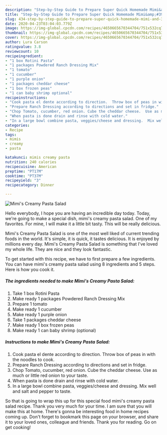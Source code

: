 ```yaml
---
description: "Step-by-Step Guide to Prepare Super Quick Homemade Mimi&amp;#39;s Creamy Pasta Salad"
title: "Step-by-Step Guide to Prepare Super Quick Homemade Mimi&amp;#39;s Creamy Pasta Salad"
slug: 434-step-by-step-guide-to-prepare-super-quick-homemade-mimi-and-39-s-creamy-pasta-salad
date: 2020-04-23T03:04:03.779Z
image: https://img-global.cpcdn.com/recipes/4650665670344704/751x532cq70/mimis-creamy-pasta-salad-recipe-main-photo.jpg
thumbnail: https://img-global.cpcdn.com/recipes/4650665670344704/751x532cq70/mimis-creamy-pasta-salad-recipe-main-photo.jpg
cover: https://img-global.cpcdn.com/recipes/4650665670344704/751x532cq70/mimis-creamy-pasta-salad-recipe-main-photo.jpg
author: Lura Carson
ratingvalue: 3.8
reviewcount: 10
recipeingredient:
- "1 box Rotini Pasta"
- "1 packages Powdered Ranch Dressing Mix"
- "1 tomato"
- "1 cucumber"
- "1 purple onion"
- "1 packages cheddar cheese"
- "1 box frozen peas"
- "1 can baby shrimp optional"
recipeinstructions:
- "Cook pasta el dente according to direction.  Throw box of peas in with the noodles to cook."
- "Prepare Ranch Dressing according to directions and set in fridge."
- "Chop Tomato, cucumber, red onion. Cube the cheddar cheese.  Use as much or little red onion to your taste."
- "When pasta is done drain and rinse with cold water."
- "In a large bowl combine pasta, veggies/cheese and dressing.  Mix well and salt and pepper to taste."
categories:
- Recipe
tags:
- mimis
- creamy
- pasta

katakunci: mimis creamy pasta 
nutrition: 240 calories
recipecuisine: American
preptime: "PT17M"
cooktime: "PT37M"
recipeyield: "3"
recipecategory: Dinner

---
```



![Mimi&#39;s Creamy Pasta Salad](https://img-global.cpcdn.com/recipes/4650665670344704/751x532cq70/mimis-creamy-pasta-salad-recipe-main-photo.jpg)

Hello everybody, I hope you are having an incredible day today. Today, we're going to make a special dish, mimi&#39;s creamy pasta salad. One of my favorites. For mine, I will make it a little bit tasty. This will be really delicious.



Mimi&#39;s Creamy Pasta Salad is one of the most well liked of current trending foods in the world. It's simple, it is quick, it tastes delicious. It is enjoyed by millions every day. Mimi&#39;s Creamy Pasta Salad is something that I've loved my whole life. They are nice and they look fantastic.


To get started with this recipe, we have to first prepare a few ingredients. You can have mimi&#39;s creamy pasta salad using 8 ingredients and 5 steps. Here is how you cook it.

<!--inarticleads1-->

##### The ingredients needed to make Mimi&#39;s Creamy Pasta Salad:

1. Take 1 box Rotini Pasta
1. Make ready 1 packages Powdered Ranch Dressing Mix
1. Prepare 1 tomato
1. Make ready 1 cucumber
1. Make ready 1 purple onion
1. Take 1 packages cheddar cheese
1. Make ready 1 box frozen peas
1. Make ready 1 can baby shrimp (optional)




<!--inarticleads2-->

##### Instructions to make Mimi&#39;s Creamy Pasta Salad:

1. Cook pasta el dente according to direction.  Throw box of peas in with the noodles to cook.
1. Prepare Ranch Dressing according to directions and set in fridge.
1. Chop Tomato, cucumber, red onion. Cube the cheddar cheese.  Use as much or little red onion to your taste.
1. When pasta is done drain and rinse with cold water.
1. In a large bowl combine pasta, veggies/cheese and dressing.  Mix well and salt and pepper to taste.




So that is going to wrap this up for this special food mimi&#39;s creamy pasta salad recipe. Thank you very much for your time. I am sure that you will make this at home. There's gonna be interesting food in home recipes coming up. Don't forget to bookmark this page on your browser, and share it to your loved ones, colleague and friends. Thank you for reading. Go on get cooking!
